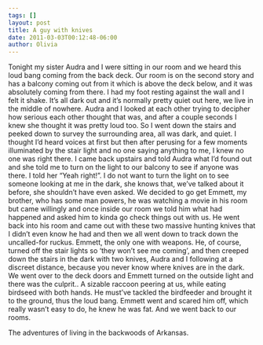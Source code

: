 ```yaml
---
tags: []
layout: post
title: A guy with knives
date: 2011-03-03T00:12:48-06:00
author: Olivia
---
```


Tonight my sister Audra and I were sitting in our room and we heard this loud bang coming from the back deck. Our room is on the second story and has a balcony coming out from it which is above the deck below, and it was absolutely coming from there. I had my foot resting against the wall and I felt it shake. It’s all dark out and it’s normally pretty quiet out here, we live in the middle of nowhere. Audra and I looked at each other trying to decipher how serious each other thought that was, and after a couple seconds I knew she thought it was pretty loud too. So I went down the stairs and peeked down to survey the surrounding area, all was dark, and quiet. I thought I’d heard voices at first but then after perusing for a few moments illuminated by the stair light and no one saying anything to me, I knew no one was right there. I came back upstairs and told Audra what I’d found out and she told me to turn on the light to our balcony to see if anyone was there. I told her “Yeah right!”. I do not want to turn the light on to see someone looking at me in the dark, she knows that, we’ve talked about it before, she shouldn’t have even asked. We decided to go get Emmett, my brother, who has some man powers, he was watching a movie in his room but came willingly and once inside our room we told him what had happened and asked him to kinda go check things out with us. He went back into his room and came out with these two massive hunting knives that I didn’t even know he had and then we all went down to track down the uncalled-for ruckus. Emmett, the only one with weapons. He, of course, turned off the stair lights so ‘they won’t see me coming’, and then creeped down the stairs in the dark with two knives, Audra and I following at a discreet distance, because you never know where knives are in the dark. We went over to the deck doors and Emmett turned on the outside light and there was the culprit.. A sizable raccoon peering at us, while eating birdseed with both hands. He must’ve tackled the birdfeeder and brought it to the ground, thus the loud bang. Emmett went and scared him off, which really wasn’t easy to do, he knew he was fat. And we went back to our rooms. 

The adventures of living in the backwoods of Arkansas.
